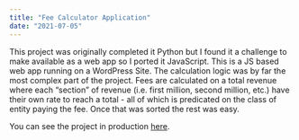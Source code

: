 ```yaml
---
title: "Fee Calculator Application"
date: "2021-07-05"
---
```


This project was originally completed it Python but I found it a challenge to make available as a web app so I ported it JavaScript. This is a JS based web app running on a WordPress Site. The calculation logic was by far the most complex part of the project. Fees are calculated on a total revenue where each “section” of revenue (i.e. first million, second million, etc.) have their own rate to reach a total - all of which is predicated on the class of entity paying the fee. Once that was sorted the rest was easy.

You can see the project in production [here](https://cityofhanahan.com/business-licenses/business-license-fees/).
